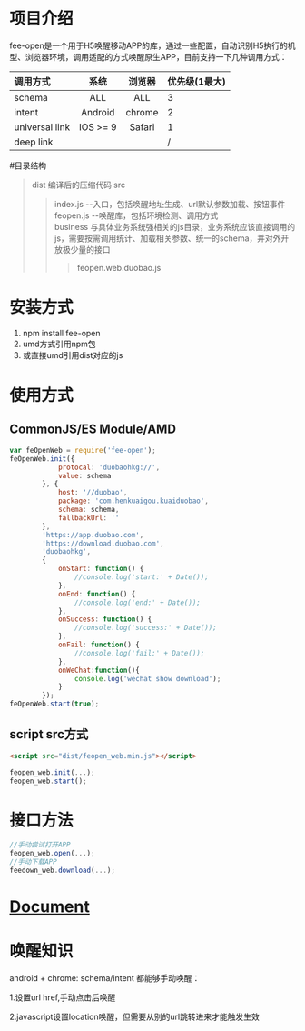 # 项目介绍
 fee-open是一个用于H5唤醒移动APP的库，通过一些配置，自动识别H5执行的机型、浏览器环境，调用适配的方式唤醒原生APP，目前支持一下几种调用方式：


| 调用方式|系统|浏览器|优先级(1最大)
|:----------|:----------:|:----------:|-----------|
| schema      | ALL | ALL| 3 |
| intent      | Android | chrome | 2 |
| universal link | IOS >= 9 | Safari| 1 |
| deep link|||/|


#目录结构

>dist 编译后的压缩代码 
>src 
>>index.js	--入口，包括唤醒地址生成、url默认参数加载、按钮事件  
>>feopen.js	--唤醒库，包括环境检测、调用方式  
>> business  与具体业务系统强相关的js目录，业务系统应该直接调用的js，需要按需调用统计、加载相关参数、统一的schema，并对外开放极少量的接口  
>>>feopen.web.duobao.js  

 
# 安装方式
1. npm install fee-open
2. umd方式引用npm包
3. 或直接umd引用dist对应的js

# 使用方式
## CommonJS/ES Module/AMD
```javascript
var feOpenWeb = require('fee-open');
feOpenWeb.init({
            protocal: 'duobaohkg://',
            value: schema
        }, {
            host: '//duobao',
            package: 'com.henkuaigou.kuaiduobao',
            schema: schema,
            fallbackUrl: ''
        }, 
        'https://app.duobao.com',
        'https://download.duobao.com', 
        'duobaohkg', 
        {
            onStart: function() {
                //console.log('start:' + Date());
            },
            onEnd: function() {
                //console.log('end:' + Date());
            },
            onSuccess: function() {
                //console.log('success:' + Date());
            },
            onFail: function() {
                //console.log('fail:' + Date());
            },
            onWeChat:function(){
                console.log('wechat show download');
            }
        });
feOpenWeb.start(true);
```

## script src方式
```html
<script src="dist/feopen_web.min.js"></script>
```
```javascript
feopen_web.init(...);
feopen_web.start();
```
# 接口方法
```javascript
//手动尝试打开APP
feopen_web.open(...);
//手动下载APP
feedown_web.download(...);
```

# [Document](https://github.com/gaterking/webwakeup/wiki)  
# 唤醒知识
android + chrome: schema/intent 都能够手动唤醒：

1.设置url href,手动点击后唤醒 

2.javascript设置location唤醒，但需要从别的url跳转进来才能触发生效